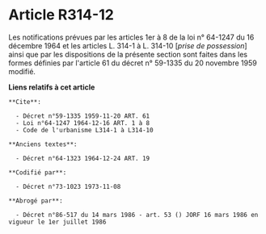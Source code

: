 # Article R314-12

Les notifications prévues par les articles 1er à 8 de la loi n° 64-1247 du 16 décembre 1964 et les articles L. 314-1 à L.
314-10 [*prise de possession*] ainsi que par les dispositions de la présente section sont faites dans les formes définies par
l'article 61 du décret n° 59-1335 du 20 novembre 1959 modifié.

**Liens relatifs à cet article**

	**Cite**:

	  - Décret n°59-1335 1959-11-20 ART. 61
	  - Loi n°64-1247 1964-12-16 ART. 1 à 8
	  - Code de l'urbanisme L314-1 à L314-10

	**Anciens textes**:

	  - Décret n°64-1323 1964-12-24 ART. 19

	**Codifié par**:

	  - Décret n°73-1023 1973-11-08

	**Abrogé par**:

	  - Décret n°86-517 du 14 mars 1986 - art. 53 () JORF 16 mars 1986 en vigueur le 1er juillet 1986
